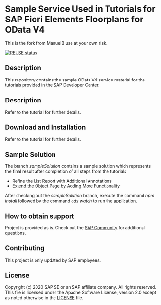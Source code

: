 # Sample Service Used in Tutorials for SAP Fiori Elements Floorplans for OData V4

This is the fork from ManuelB use at your own risk.

[![REUSE status](https://api.reuse.software/badge/github.com/SAP-samples/fiori-elements-incident-management)](https://api.reuse.software/info/github.com/SAP-samples/fiori-elements-incident-management)

## Description

This repository contains the sample OData V4 service material for the tutorials provided in the SAP Developer Center.

## Description

Refer to the tutorial for further details.

## Download and Installation

Refer to the tutorial for further details.

## Sample Solution

The branch *sampleSolution* contains a sample solution which represents the final result after completion of all steps from the tutorials

* [Refine the List Report with Additional Annotations](https://developers.sap.com/tutorials/fiori-tools-cap-modify-list-report.html)
* [Extend the Object Page by Adding More Functionality](https://developers.sap.com/tutorials/fiori-tools-cap-modify-object-page.html)

After checking out the *sampleSolution* branch, execute the command *npm install* followed by the command *cds watch* to run the application.

## How to obtain support

Project is provided as is. Check out the [SAP Community](https://answers.sap.com) for additional questions.

## Contributing

This project is only updated by SAP employees.


## License

Copyright (c) 2020 SAP SE or an SAP affiliate company. All rights reserved. This file is licensed under the Apache Software License, version 2.0 except as noted otherwise in the [LICENSE](LICENSES/Apache-2.0.txt) file.
